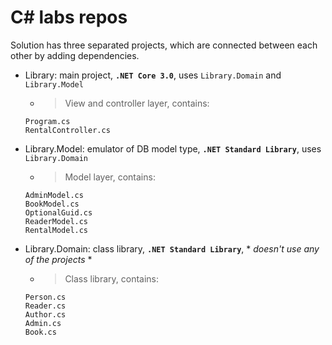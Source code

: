 # C# labs repos
Solution has three separated projects, which are connected between each other by adding dependencies. 
- Library: main project, **`.NET Core 3.0`**, uses `Library.Domain` and `Library.Model`
  - > View and controller layer, contains: 
  ```
  Program.cs
  RentalController.cs
  ```
- Library.Model: emulator of DB model type, **`.NET Standard Library`**, uses `Library.Domain`
  - > Model layer, contains: 
  ```
  AdminModel.cs
  BookModel.cs
  OptionalGuid.cs
  ReaderModel.cs
  RentalModel.cs
  ```
- Library.Domain: class library, **`.NET Standard Library`**, * *doesn't use any of the projects* *
  - > Class library, contains: 
  ```
  Person.cs
  Reader.cs
  Author.cs
  Admin.cs
  Book.cs
  ```
